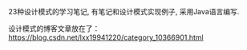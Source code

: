 23种设计模式的学习笔记,
有笔记和设计模式实现例子,
采用Java语言编写.

设计模式的博客文章放在了：https://blog.csdn.net/lxx19941220/category_10366901.html



